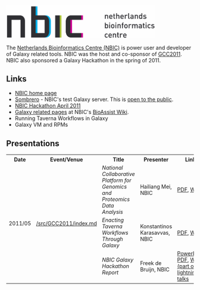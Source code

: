 <div class='center'>
<a href='http://www.nbic.nl/'><img src="/src/images/logos/NBICLogoLogoWithText.png" alt="NBIC" width="400" /></a>
</div>

The [Netherlands Bioinformatics Centre (NBIC)](http://www/nbic.nl) is power user and developer of Galaxy related tools.  NBIC was the host and co-sponsor of [GCC2011](/src/GCC2011/index.md).  NBIC also sponsored a Galaxy Hackathon in the spring of 2011.

## Links

* [NBIC home page](http://www.nbic.nl)
* [Sombrero](http://galaxy.nbic.nl) - NBIC's test Galaxy server.  This is [open to the public](/src/public-galaxy-servers/index.md).
* [NBIC Hackathon April 2011](https://wiki.nbic.nl/index.php/NBIC_Hackathon_April_2011)
* [Galaxy related pages](https://wiki.nbic.nl/index.php/Category:NBIC_Galaxy) at NBIC's [BioAssist Wiki](https://wiki.nbic.nl/).
* Running Taverna Workflows in Galaxy
* Galaxy VM and RPMs

## Presentations

<table>
  <tr class="th" >
    <th> Date </th>
    <th> Event/Venue </th>
    <th> Title </th>
    <th> Presenter </th>
    <th> Links </th>
  </tr>
  <tr>
    <td rowspan=3> 2011/05 </td>
    <td rowspan=3> <a href='GCC2011'>/src/GCC2011/index.md</a> </td>
    <td> <em>National Collaborative Platform for Genomics and Proteomics Data Analysis</em> </td>
    <td> Hailiang Mei, NBIC </td>
    <td> <a href='PLACEHOLDER_ATTACHMENT_URL/src/GCC2011/NationalCollaborativePlatformForGenomicsAndProteomicsDataAnalysis.pdf'>PDF</a>, <a href='http://vimeo.com/24869172'>Watch</a> </td>
  </tr>
  <tr>
    <td> <em>Enacting Taverna Workflows Through Galaxy</em> </td>
    <td> Konstantinos Karasavvas, NBIC </td>
    <td> <a href='PLACEHOLDER_ATTACHMENT_URL/src/GCC2011/EnactingTavernaWorkflowsThroughGalaxy.pdf'>PDF</a>, <a href='http://vimeo.com/24876774'>Watch</a> </td>
  </tr>
  <tr>
    <td> <em>NBIC Galaxy Hackathon Report</em> </td>
    <td> Freek de Bruijn, NBIC </td>
    <td> <a href='PLACEHOLDER_ATTACHMENT_URL/src/GCC2011/NBICGalaxyHackathonReport.pptx'>PowerPoint</a>, <a href='PLACEHOLDER_ATTACHMENT_URL/src/GCC2011/NBICGalaxyHackathonReport.pdf'>PDF</a>, <a href='http://vimeo.com/24868815'>Watch (part of lightning talks</a> </td>
  </tr>
</table>

